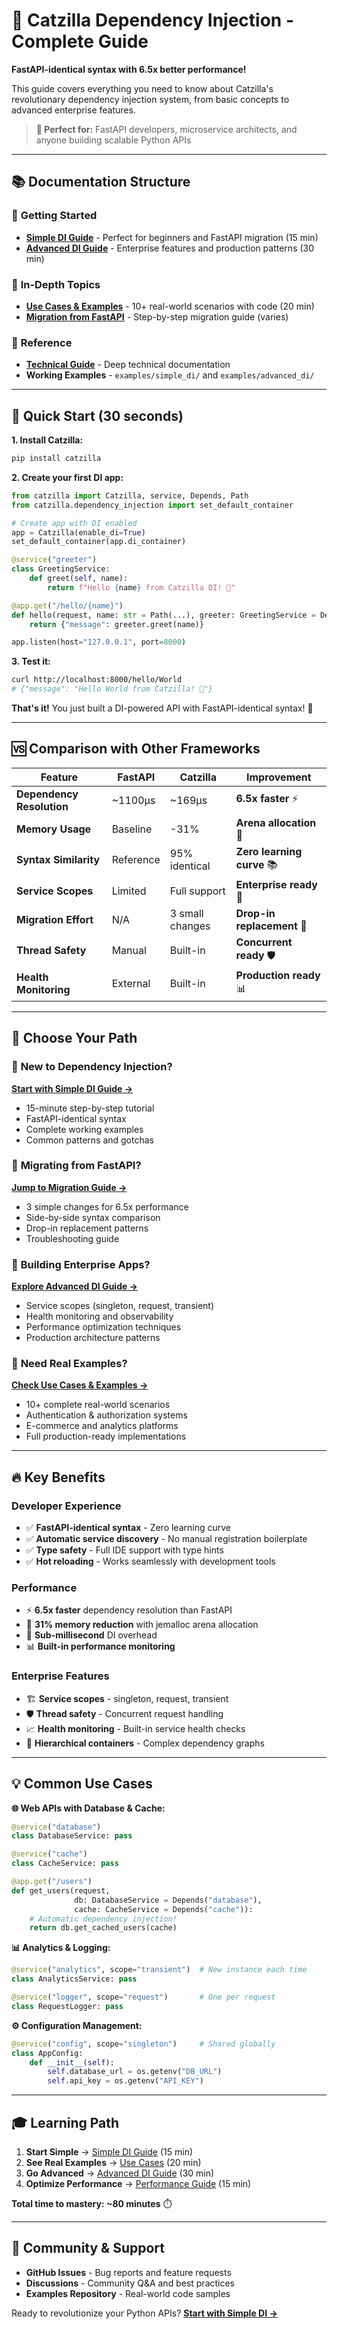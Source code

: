 # 🚀 Catzilla Dependency Injection - Complete Guide

**FastAPI-identical syntax with 6.5x better performance!**

This guide covers everything you need to know about Catzilla's revolutionary dependency injection system, from basic concepts to advanced enterprise features.

> **🎯 Perfect for:** FastAPI developers, microservice architects, and anyone building scalable Python APIs

---

## 📚 Documentation Structure

### 🎯 **Getting Started**
- **[Simple DI Guide](simple_di_guide.md)** - Perfect for beginners and FastAPI migration (15 min)
- **[Advanced DI Guide](advanced_di_guide.md)** - Enterprise features and production patterns (30 min)

### 📖 **In-Depth Topics**
- **[Use Cases & Examples](di_use_cases.md)** - 10+ real-world scenarios with code (20 min)
- **[Migration from FastAPI](migration_from_fastapi.md)** - Step-by-step migration guide (varies)

### 🔧 **Reference**
- **[Technical Guide](DEPENDENCY_INJECTION_GUIDE.md)** - Deep technical documentation
- **Working Examples** - `examples/simple_di/` and `examples/advanced_di/`

---

## 🚀 Quick Start (30 seconds)

**1. Install Catzilla:**
```bash
pip install catzilla
```

**2. Create your first DI app:**
```python
from catzilla import Catzilla, service, Depends, Path
from catzilla.dependency_injection import set_default_container

# Create app with DI enabled
app = Catzilla(enable_di=True)
set_default_container(app.di_container)

@service("greeter")
class GreetingService:
    def greet(self, name):
        return f"Hello {name} from Catzilla DI! 🚀"

@app.get("/hello/{name}")
def hello(request, name: str = Path(...), greeter: GreetingService = Depends("greeter")):
    return {"message": greeter.greet(name)}

app.listen(host="127.0.0.1", port=8000)
```

**3. Test it:**
```bash
curl http://localhost:8000/hello/World
# {"message": "Hello World from Catzilla! 🚀"}
```

**That's it!** You just built a DI-powered API with FastAPI-identical syntax! 🎉

---

## 🆚 Comparison with Other Frameworks

| Feature | FastAPI | Catzilla | Improvement |
|---------|---------|----------|-------------|
| **Dependency Resolution** | ~1100μs | ~169μs | **6.5x faster** ⚡ |
| **Memory Usage** | Baseline | -31% | **Arena allocation** 🧠 |
| **Syntax Similarity** | Reference | 95% identical | **Zero learning curve** 📚 |
| **Service Scopes** | Limited | Full support | **Enterprise ready** 🏢 |
| **Migration Effort** | N/A | 3 small changes | **Drop-in replacement** 🔄 |
| **Thread Safety** | Manual | Built-in | **Concurrent ready** 🛡️ |
| **Health Monitoring** | External | Built-in | **Production ready** 📊 |

---

## 🎯 Choose Your Path

### 👶 **New to Dependency Injection?**
**[Start with Simple DI Guide →](simple_di_guide.md)**
- 15-minute step-by-step tutorial
- FastAPI-identical syntax
- Complete working examples
- Common patterns and gotchas

### 🔄 **Migrating from FastAPI?**
**[Jump to Migration Guide →](migration_from_fastapi.md)**
- 3 simple changes for 6.5x performance
- Side-by-side syntax comparison
- Drop-in replacement patterns
- Troubleshooting guide

### 🏢 **Building Enterprise Apps?**
**[Explore Advanced DI Guide →](advanced_di_guide.md)**
- Service scopes (singleton, request, transient)
- Health monitoring and observability
- Performance optimization techniques
- Production architecture patterns

### 🤔 **Need Real Examples?**
**[Check Use Cases & Examples →](di_use_cases.md)**
- 10+ complete real-world scenarios
- Authentication & authorization systems
- E-commerce and analytics platforms
- Full production-ready implementations

---

## 🔥 Key Benefits

### **Developer Experience**
- ✅ **FastAPI-identical syntax** - Zero learning curve
- ✅ **Automatic service discovery** - No manual registration boilerplate
- ✅ **Type safety** - Full IDE support with type hints
- ✅ **Hot reloading** - Works seamlessly with development tools

### **Performance**
- ⚡ **6.5x faster** dependency resolution than FastAPI
- 🧠 **31% memory reduction** with jemalloc arena allocation
- 🚀 **Sub-millisecond** DI overhead
- 📊 **Built-in performance monitoring**

### **Enterprise Features**
- 🏗️ **Service scopes** - singleton, request, transient
- 🛡️ **Thread safety** - Concurrent request handling
- 📈 **Health monitoring** - Built-in service health checks
- 🔧 **Hierarchical containers** - Complex dependency graphs

---

## 💡 Common Use Cases

**🌐 Web APIs with Database & Cache:**
```python
@service("database")
class DatabaseService: pass

@service("cache")
class CacheService: pass

@app.get("/users")
def get_users(request,
              db: DatabaseService = Depends("database"),
              cache: CacheService = Depends("cache")):
    # Automatic dependency injection!
    return db.get_cached_users(cache)
```

**📊 Analytics & Logging:**
```python
@service("analytics", scope="transient")  # New instance each time
class AnalyticsService: pass

@service("logger", scope="request")       # One per request
class RequestLogger: pass
```

**⚙️ Configuration Management:**
```python
@service("config", scope="singleton")     # Shared globally
class AppConfig:
    def __init__(self):
        self.database_url = os.getenv("DB_URL")
        self.api_key = os.getenv("API_KEY")
```

---

## 🎓 Learning Path

1. **Start Simple** → [Simple DI Guide](simple_di_guide.md) (15 min)
2. **See Real Examples** → [Use Cases](di_use_cases.md) (20 min)
3. **Go Advanced** → [Advanced DI Guide](advanced_di_guide.md) (30 min)
4. **Optimize Performance** → [Performance Guide](di_performance.md) (15 min)

**Total time to mastery: ~80 minutes** ⏱️

---

## 🤝 Community & Support

- **GitHub Issues** - Bug reports and feature requests
- **Discussions** - Community Q&A and best practices
- **Examples Repository** - Real-world code samples

Ready to revolutionize your Python APIs? **[Start with Simple DI →](simple_di_guide.md)**
